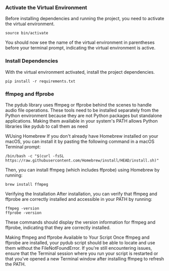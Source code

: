 ### **Activate the Virtual Environment**

Before installing dependencies and running the project, you need to activate the virtual environment.
```
source bin/activate
```
You should now see the name of the virtual environment in parentheses before your terminal prompt, indicating the virtual environment is active.


### **Install Dependencies**

With the virtual environment activated, install the project dependencies.

```
pip install -r requirements.txt
```


### **ffmpeg and ffprobe**
The pydub library uses ffmpeg or ffprobe behind the scenes to handle audio file operations. These tools need to be installed separately from the Python environment because they are not Python packages but standalone applications. Making them available in your system's PATH allows Python libraries like pydub to call them as need


WUsing Homebrew
If you don't already have Homebrew installed on your macOS, you can install it by pasting the following command in a macOS Terminal prompt:
```
/bin/bash -c "$(curl -fsSL https://raw.githubusercontent.com/Homebrew/install/HEAD/install.sh)"

```

Then, you can install ffmpeg (which includes ffprobe) using Homebrew by running:

```
brew install ffmpeg
```

Verifying the Installation
After installation, you can verify that ffmpeg and ffprobe are correctly installed and accessible in your PATH by running:

```
ffmpeg -version
ffprobe -version
```

These commands should display the version information for ffmpeg and ffprobe, indicating that they are correctly installed.

Making ffmpeg and ffprobe Available to Your Script
Once ffmpeg and ffprobe are installed, your pydub script should be able to locate and use them without the FileNotFoundError. If you're still encountering issues, ensure that the Terminal session where you run your script is restarted or that you've opened a new Terminal window after installing ffmpeg to refresh the PATH.